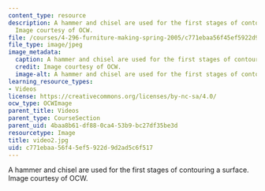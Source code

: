 ```yaml
---
content_type: resource
description: A hammer and chisel are used for the first stages of contouring a surface.
  Image courtesy of OCW.
file: /courses/4-296-furniture-making-spring-2005/c771ebaa56f45ef5922d9d2ad5c6f517_video2.jpg
file_type: image/jpeg
image_metadata:
  caption: A hammer and chisel are used for the first stages of contouring a surface.
  credit: Image courtesy of OCW.
  image-alt: A hammer and chisel are used for the first stages of contouring a surface.
learning_resource_types:
- Videos
license: https://creativecommons.org/licenses/by-nc-sa/4.0/
ocw_type: OCWImage
parent_title: Videos
parent_type: CourseSection
parent_uid: 4baa8b61-df88-0ca4-53b9-bc27df35be3d
resourcetype: Image
title: video2.jpg
uid: c771ebaa-56f4-5ef5-922d-9d2ad5c6f517
---
```

A hammer and chisel are used for the first stages of contouring a surface. Image courtesy of OCW.